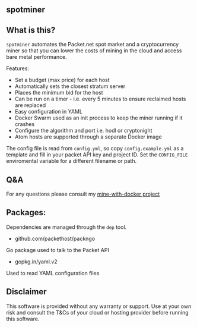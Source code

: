 spotminer
--------------------------

## What is this?

`spotminer` automates the Packet.net spot market and a cryptocurrency miner so that you can lower the costs of mining in the cloud and access bare metal performance.

Features:

* Set a budget (max price) for each host
* Automatically sets the closest stratum server
* Places the minimum bid for the host
* Can be run on a timer - i.e. every 5 minutes to ensure reclaimed hosts are replaced
* Easy configuration in YAML
* Docker Swarm used as an init process to keep the miner running if it crashes
* Configure the algorithm and port i.e. hodl or cryptonight
* Atom hosts are supported through a separate Docker image

The config file is read from `config.yml`, so copy `config.example.yml` as a template and fill in your packet API key and project ID. Set the `CONFIG_FILE` enviromental variable for a different filename or path.

## Q&A

For any questions please consult my [mine-with-docker project](https://github.com/alexellis/mine-with-docker)

## Packages:

Dependencies are managed through the `dep` tool.

* github.com/packethost/packngo

Go package used to talk to the Packet API

* gopkg.in/yaml.v2 

Used to read YAML configuration files

## Disclaimer

This software is provided without any warranty or support. Use at your own risk and consult the T&Cs of your cloud or hosting provider before running this software.
